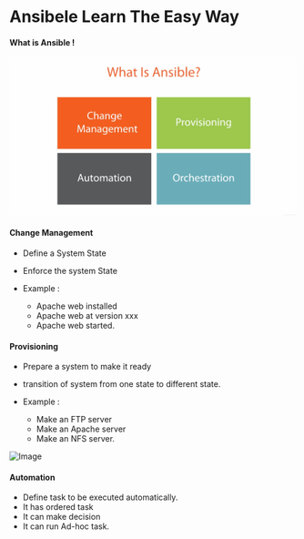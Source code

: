 # Ansibele Learn The Easy Way

#### What is Ansible !

![Image ](https://github.com/NileshChandekar/ansible_learn_the_easy_way/blob/master/images/a1.png)

#### Change Management

  * Define a System State
  * Enforce the system State
  * Example :

    * Apache web installed
    * Apache web at version xxx
    * Apache web started.

#### Provisioning

  * Prepare a system to make it ready
  * transition of system from one state to different state.
  * Example :

    * Make an FTP server
    * Make an Apache server
    * Make an NFS server.

![Image ](/home/cNilesh/Redhat/githubprojects/ansible_learn_the_easy_way/images/a2.png)

#### Automation

  * Define task to be executed automatically.
  * It has ordered task
  * It can make decision
  * It can run Ad-hoc task.

